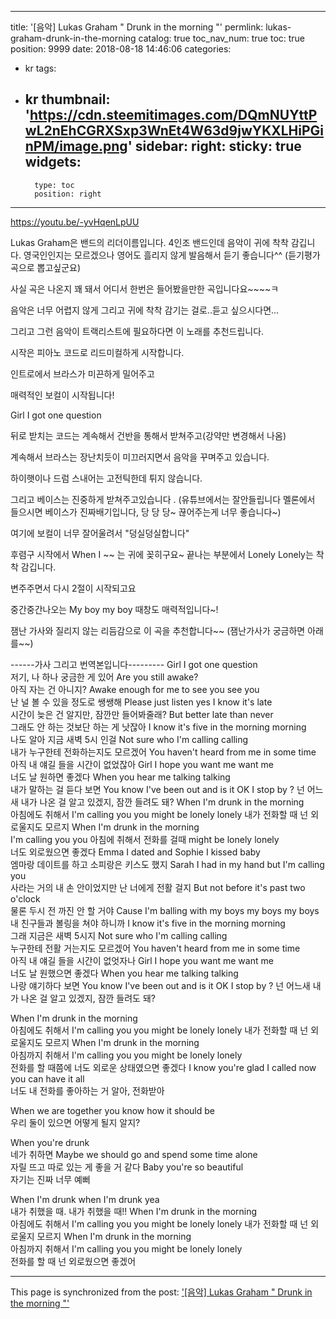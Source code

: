 
---
title: '[음악] Lukas Graham " Drunk in the morning "'
permlink: lukas-graham-drunk-in-the-morning
catalog: true
toc_nav_num: true
toc: true
position: 9999
date: 2018-08-18 14:46:06
categories:
- kr
tags:
- kr
thumbnail: 'https://cdn.steemitimages.com/DQmNUYttPwL2nEhCGRXSxp3WnEt4W63d9jwYKXLHiPGinPM/image.png'
sidebar:
    right:
        sticky: true
widgets:
    -
        type: toc
        position: right
---


https://youtu.be/-yvHqenLpUU

Lukas Graham은 밴드의 리더이름입니다. 4인조 밴드인데 음악이 귀에 착착 감깁니다.
영국인인지는 모르겠으나 영어도 흘리지 않게 발음해서 듣기 좋습니다^^
(듣기평가 곡으로 뽑고싶군요)

사실 곡은 나온지 꽤 돼서 어디서 한번은 들어봤을만한 곡입니다요~~~~ㅋ


음악은 너무 어렵지 않게 그리고 귀에 착착 감기는 걸로..듣고 싶으시다면...

그리고 그런 음악이 트랙리스트에 필요하다면 이 노래를 추천드립니다.

시작은 피아노 코드로 리드미컬하게 시작합니다.

인트로에서 브라스가 미끈하게 밀어주고

매력적인 보컬이 시작됩니다!

Girl I got one question  

뒤로 받치는 코드는 계속해서 건반을 통해서 받쳐주고(강약만 변경해서 나옴)

계속해서 브라스는 장난치듯이 미끄러지면서 음악을 꾸며주고 있습니다.

하이햇이나 드럼 스내어는 고전틱한데 튀지 않습니다.

그리고 베이스는 진중하게 받쳐주고있습니다 .
(유튜브에서는 잘안들립니다 멜론에서 들으시면 베이스가 진짜배기입니다, 당 당 당~ 끊어주는게 너무 좋습니다~)

여기에 보컬이 너무 잘어울려서 "덩실덩실합니다"

후렴구 시작에서 When I ~~ 는 귀에 꽂히구요~ 끝나는 부분에서 Lonely Lonely는 착착 감깁니다.

변주주면서 다시 2절이 시작되고요

중간중간나오는 My boy my boy 때창도 매력적입니다~!

잼난 가사와 질리지 않는 리듬감으로 이 곡을 추천합니다~~
(잼난가사가 궁금하면 아래를~~)





------가사 그리고 번역본입니다---------
Girl I got one question  
저기, 나 하나 궁금한 게 있어 
Are you still awake?  
아직 자는 건 아니지? 
Awake enough for me to see you see you  
난 널 볼 수 있을 정도로 쌩쌩해 
Please just listen yes I know it's late  
시간이 늦은 건 알지만, 잠깐만 들어봐줄래? 
But better late than never  
그래도 안 하는 것보단 하는 게 낫잖아 
I know it's five in the morning morning  
나도 알아 지금 새벽 5시 인걸 
Not sure who I'm calling calling  
내가 누구한테 전화하는지도 모르겠어 
You haven't heard from me in some time  
아직 내 얘길 들을 시간이 없었잖아 
Girl I hope you want me want me  
너도 날 원하면 좋겠다 
When you hear me talking talking  
내가 말하는 걸 듣다 보면 
You know I've been out and 
is it OK I stop by ? 
넌 어느새 내가 나온 걸 알고 있겠지, 잠깐 들려도 돼? 
When I'm drunk in the morning  
아침에도 취해서 
I'm calling you you might be lonely lonely 
내가 전화할 때 넌 외로울지도 모르지 
When I'm drunk in the morning  
I'm calling you you 
아침에 취해서 전화를 걸때 
might be lonely lonely  
너도 외로웠으면 좋겠다
Emma I dated and Sophie I kissed baby  
엠마랑 데이트를 하고 소피랑은 키스도 했지 
Sarah I had in my hand but I'm calling you  
사라는 거의 내 손 안이었지만 난 너에게 전활 걸지 
But not before it's past two o'clock  
물론 두시 전 까진 안 할 거야 
Cause I'm balling with my boys my boys my boys  
내 친구들과 볼링을 쳐야 하니까 
I know it's five in the morning morning  
그래 지금은 새벽 5시지 
Not sure who I'm calling calling  
누구한테 전활 거는지도 모르겠어 
You haven't heard from me in some time  
아직 내 얘길 들을 시간이 없엇자나 
Girl I hope you want me want me  
너도 날 원했으면 좋겠다 
When you hear me talking talking  
나랑 얘기하다 보면 
You know I've been out and  is it OK I stop by ? 
넌 어느새 내가 나온 걸 알고 있겠지, 잠깐 들려도 돼?

When I'm drunk in the morning  
아침에도 취해서 
I'm calling you you might be lonely lonely 
내가 전화할 때 넌 외로울지도 모르지 
When I'm drunk in the morning  
아침까지 취해서 
I'm calling you you might be lonely lonely  
전화를 할 때쯤에 너도 외로운 상태였으면 좋겠다 
I know you're glad I called now  you can have it all  
너도 내 전화를 좋아하는 거 알아, 전화받아 

When we are together you know  how it should be  
우리 둘이 있으면 어떻게 될지 알지? 

When you're drunk  
네가 취하면 
Maybe we should go and spend some time alone  
자릴 뜨고 따로 있는 게 좋을 거 같다 
Baby you're so beautiful  
자기는 진짜 너무 예뻐 

When I'm drunk when I'm drunk yea  
내가 취했을 때. 내가 취했을 때!! 
When I'm drunk in the morning  
아침에도 취해서 
I'm calling you you might be lonely lonely 
내가 전화할 때 넌 외로울지 모르지 
When I'm drunk in the morning  
아침까지 취해서 
I'm calling you you might be lonely lonely  
전화를 할 때 넌 외로웠으면 좋겠어

- - -

This page is synchronized from the post: ['[음악] Lukas Graham " Drunk in the morning "'](https://steemit.com/@virus707/lukas-graham-drunk-in-the-morning)
